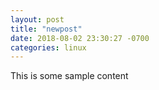 ```yaml
---
layout: post
title: "newpost"
date: 2018-08-02 23:30:27 -0700
categories: linux
---
```


This is some sample content

